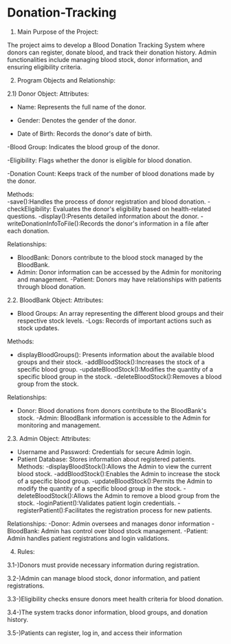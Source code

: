  # Donation-Tracking

1) Main Purpose of the Project:

The project aims to develop a Blood Donation Tracking System where donors can register, 
donate blood, and track their donation history. Admin functionalities include managing blood 
stock, donor information, and ensuring eligibility criteria.

2) Program Objects and Relationship:

2.1) Donor Object: 
Attributes:
- Name: Represents the full name of the donor.
 
- Gender: Denotes the gender of the donor.
  
- Date of Birth: Records the donor's date of birth.
  
-Blood Group: Indicates the blood group of the donor.

-Eligibility: Flags whether the donor is eligible for blood donation.

-Donation Count: Keeps track of the number of blood donations made by the donor.

Methods:  
-save():Handles the process of donor registration and blood donation. 
-checkEligibility: Evaluates the donor's eligibility based on health-related questions. 
-display():Presents detailed information about the donor. 
-writeDonationInfoToFile():Records the donor's information in a file after each donation. 

Relationships: 
- BloodBank: Donors contribute to the blood stock managed by the BloodBank.
- Admin: Donor information can be accessed by the Admin for monitoring and management. 
-Patient: Donors may have relationships with patients through blood donation.

2.2. BloodBank Object: 
Attributes:
- Blood Groups: An array representing the different blood groups and their respective stock 
levels.
-Logs: Records of important actions such as stock updates.

Methods: 
- displayBloodGroups(): Presents information about the available blood groups and their stock.
-addBloodStock():Increases the stock of a specific blood group.
-updateBloodStock():Modifies the quantity of a specific blood group in the stock.
-deleteBloodStock():Removes a blood group from the stock.

Relationships: 
- Donor: Blood donations from donors contribute to the BloodBank's stock.
-Admin: BloodBank information is accessible to the Admin for monitoring and management.

2.3. Admin Object: 
Attributes: 
- Username and Password: Credentials for secure Admin login.
- Patient Database: Stores information about registered patients. 
Methods:
-displayBloodStock():Allows the Admin to view the current blood stock.
-addBloodStock():Enables the Admin to increase the stock of a specific blood group.
-updateBloodStock():Permits the Admin to modify the quantity of a specific blood group in the stock.
-deleteBloodStock():Allows the Admin to remove a blood group from the stock.
-loginPatient():Validates patient login credentials.
-registerPatient():Facilitates the registration process for new patients.

Relationships: 
-Donor: Admin oversees and manages donor information
-BloodBank: Admin has control over blood stock management. 
-Patient: Admin handles patient registrations and login validations.

4) Rules:

3.1-)Donors must provide necessary information during registration.
   
3.2-)Admin can manage blood stock, donor information, and patient registrations. 

3.3-)Eligibility checks ensure donors meet health criteria for blood donation. 

3.4-)The system tracks donor information, blood groups, and donation history. 

3.5-)Patients can register, log in, and access their information
